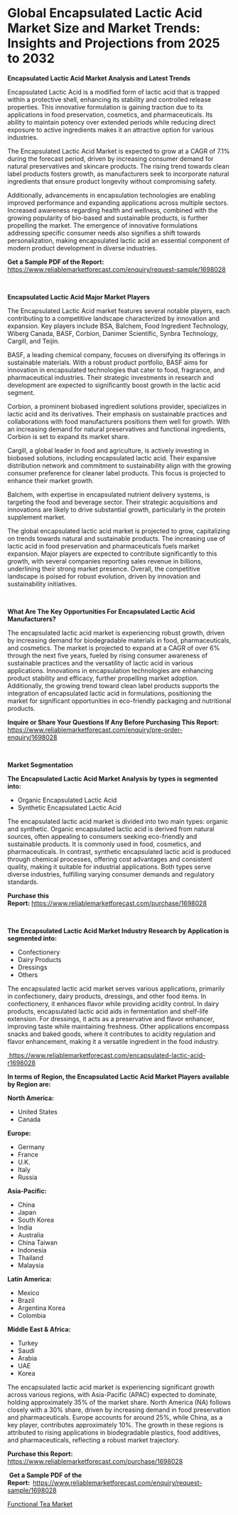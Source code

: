 <p><h1>Global Encapsulated Lactic Acid Market Size and Market Trends: Insights and Projections from 2025 to 2032</h1></p><p><strong>Encapsulated Lactic Acid Market Analysis and Latest Trends</strong></p>
<p><p>Encapsulated Lactic Acid is a modified form of lactic acid that is trapped within a protective shell, enhancing its stability and controlled release properties. This innovative formulation is gaining traction due to its applications in food preservation, cosmetics, and pharmaceuticals. Its ability to maintain potency over extended periods while reducing direct exposure to active ingredients makes it an attractive option for various industries.</p><p>The Encapsulated Lactic Acid Market is expected to grow at a CAGR of 7.1% during the forecast period, driven by increasing consumer demand for natural preservatives and skincare products. The rising trend towards clean label products fosters growth, as manufacturers seek to incorporate natural ingredients that ensure product longevity without compromising safety.</p><p>Additionally, advancements in encapsulation technologies are enabling improved performance and expanding applications across multiple sectors. Increased awareness regarding health and wellness, combined with the growing popularity of bio-based and sustainable products, is further propelling the market. The emergence of innovative formulations addressing specific consumer needs also signifies a shift towards personalization, making encapsulated lactic acid an essential component of modern product development in diverse industries.</p></p>
<p><strong>Get a Sample PDF of the Report:&nbsp;</strong> <a href="https://www.reliablemarketforecast.com/enquiry/request-sample/1698028?utm_campaign=2267&utm_medium=2&utm_source=Github&utm_content=ia&utm_term=14022025&utm_id=encapsulated-lactic-acid">https://www.reliablemarketforecast.com/enquiry/request-sample/1698028</a></p>
<p>&nbsp;</p>
<p><strong>Encapsulated Lactic Acid Major Market Players</strong></p>
<p><p>The Encapsulated Lactic Acid market features several notable players, each contributing to a competitive landscape characterized by innovation and expansion. Key players include BSA, Balchem, Food Ingredient Technology, Wiberg Canada, BASF, Corbion, Danimer Scientific, Synbra Technology, Cargill, and Teijin.</p><p>BASF, a leading chemical company, focuses on diversifying its offerings in sustainable materials. With a robust product portfolio, BASF aims for innovation in encapsulated technologies that cater to food, fragrance, and pharmaceutical industries. Their strategic investments in research and development are expected to significantly boost growth in the lactic acid segment.</p><p>Corbion, a prominent biobased ingredient solutions provider, specializes in lactic acid and its derivatives. Their emphasis on sustainable practices and collaborations with food manufacturers positions them well for growth. With an increasing demand for natural preservatives and functional ingredients, Corbion is set to expand its market share.</p><p>Cargill, a global leader in food and agriculture, is actively investing in biobased solutions, including encapsulated lactic acid. Their expansive distribution network and commitment to sustainability align with the growing consumer preference for cleaner label products. This focus is projected to enhance their market growth.</p><p>Balchem, with expertise in encapsulated nutrient delivery systems, is targeting the food and beverage sector. Their strategic acquisitions and innovations are likely to drive substantial growth, particularly in the protein supplement market.</p><p>The global encapsulated lactic acid market is projected to grow, capitalizing on trends towards natural and sustainable products. The increasing use of lactic acid in food preservation and pharmaceuticals fuels market expansion. Major players are expected to contribute significantly to this growth, with several companies reporting sales revenue in billions, underlining their strong market presence. Overall, the competitive landscape is poised for robust evolution, driven by innovation and sustainability initiatives.</p></p>
<p>&nbsp;</p>
<p><strong>What Are The Key Opportunities For Encapsulated Lactic Acid Manufacturers?</strong></p>
<p><p>The encapsulated lactic acid market is experiencing robust growth, driven by increasing demand for biodegradable materials in food, pharmaceuticals, and cosmetics. The market is projected to expand at a CAGR of over 6% through the next five years, fueled by rising consumer awareness of sustainable practices and the versatility of lactic acid in various applications. Innovations in encapsulation technologies are enhancing product stability and efficacy, further propelling market adoption. Additionally, the growing trend toward clean label products supports the integration of encapsulated lactic acid in formulations, positioning the market for significant opportunities in eco-friendly packaging and nutritional products.</p></p>
<p><strong>Inquire or Share Your Questions If Any Before Purchasing This Report:</strong> <a href="https://www.reliablemarketforecast.com/enquiry/pre-order-enquiry/1698028?utm_campaign=2267&utm_medium=2&utm_source=Github&utm_content=ia&utm_term=14022025&utm_id=encapsulated-lactic-acid">https://www.reliablemarketforecast.com/enquiry/pre-order-enquiry/1698028</a></p>
<p>&nbsp;</p>
<p><strong>Market Segmentation</strong></p>
<p><strong>The Encapsulated Lactic Acid Market Analysis by types is segmented into:</strong></p>
<p><ul><li>Organic Encapsulated Lactic Acid</li><li>Synthetic Encapsulated Lactic Acid</li></ul></p>
<p><p>The encapsulated lactic acid market is divided into two main types: organic and synthetic. Organic encapsulated lactic acid is derived from natural sources, often appealing to consumers seeking eco-friendly and sustainable products. It is commonly used in food, cosmetics, and pharmaceuticals. In contrast, synthetic encapsulated lactic acid is produced through chemical processes, offering cost advantages and consistent quality, making it suitable for industrial applications. Both types serve diverse industries, fulfilling varying consumer demands and regulatory standards.</p></p>
<p><strong>Purchase this Report:&nbsp;</strong><a href="https://www.reliablemarketforecast.com/purchase/1698028?utm_campaign=2267&utm_medium=2&utm_source=Github&utm_content=ia&utm_term=14022025&utm_id=encapsulated-lactic-acid">https://www.reliablemarketforecast.com/purchase/1698028</a></p>
<p>&nbsp;</p>
<p><strong>The Encapsulated Lactic Acid Market Industry Research by Application is segmented into:</strong></p>
<p><ul><li>Confectionery</li><li>Dairy Products</li><li>Dressings</li><li>Others</li></ul></p>
<p><p>The encapsulated lactic acid market serves various applications, primarily in confectionery, dairy products, dressings, and other food items. In confectionery, it enhances flavor while providing acidity control. In dairy products, encapsulated lactic acid aids in fermentation and shelf-life extension. For dressings, it acts as a preservative and flavor enhancer, improving taste while maintaining freshness. Other applications encompass snacks and baked goods, where it contributes to acidity regulation and flavor enhancement, making it a versatile ingredient in the food industry.</p></p>
<p><a href="https://www.reliablemarketforecast.com/encapsulated-lactic-acid-r1698028?utm_campaign=2267&utm_medium=2&utm_source=Github&utm_content=ia&utm_term=14022025&utm_id=encapsulated-lactic-acid">&nbsp;https://www.reliablemarketforecast.com/encapsulated-lactic-acid-r1698028</a></p>
<p><strong>In terms of Region, the Encapsulated Lactic Acid Market Players available by Region are:</strong></p>
<p>
    <p> <strong> North America: </strong>
        <ul>
            <li>United States</li>
            <li>Canada</li>
        </ul>
        </p> 
    <p> <strong> Europe: </strong>
        <ul>
            <li>Germany</li>
            <li>France</li>
            <li>U.K.</li>
            <li>Italy</li>
            <li>Russia</li>
        </ul>
        </p> 
    <p> <strong> Asia-Pacific: </strong>
        <ul>
            <li>China</li>
            <li>Japan</li>
            <li>South Korea</li>
            <li>India</li>
            <li>Australia</li>
            <li>China Taiwan</li>
            <li>Indonesia</li>
            <li>Thailand</li>
            <li>Malaysia</li>
        </ul>
        </p> 
    <p> <strong> Latin America: </strong>
        <ul>
            <li>Mexico</li>
            <li>Brazil</li>
            <li>Argentina Korea</li>
            <li>Colombia</li>
        </ul>
        </p> 
    <p> <strong> Middle East & Africa: </strong>
        <ul>
            <li>Turkey</li>
            <li>Saudi</li>
            <li>Arabia</li>
            <li>UAE</li>
            <li>Korea</li>
        </ul>
    </p>
    </p>
<p><p>The encapsulated lactic acid market is experiencing significant growth across various regions, with Asia-Pacific (APAC) expected to dominate, holding approximately 35% of the market share. North America (NA) follows closely with a 30% share, driven by increasing demand in food preservation and pharmaceuticals. Europe accounts for around 25%, while China, as a key player, contributes approximately 10%. The growth in these regions is attributed to rising applications in biodegradable plastics, food additives, and pharmaceuticals, reflecting a robust market trajectory.</p></p>
<p><strong>Purchase this Report: </strong><a href="https://www.reliablemarketforecast.com/purchase/1698028?utm_campaign=2267&utm_medium=2&utm_source=Github&utm_content=ia&utm_term=14022025&utm_id=encapsulated-lactic-acid">https://www.reliablemarketforecast.com/purchase/1698028</a></p>
<p>&nbsp;<strong>Get a Sample PDF of the Report:&nbsp;&nbsp;</strong><a href="https://www.reliablemarketforecast.com/enquiry/request-sample/1698028?utm_campaign=2267&utm_medium=2&utm_source=Github&utm_content=ia&utm_term=14022025&utm_id=encapsulated-lactic-acid">https://www.reliablemarketforecast.com/enquiry/request-sample/1698028</a></p>
<p><strong></strong></p>
<p><p><a href="https://github.com/klindsey95/Market-Research-Report-List-1/blob/main/functional-tea-market.md?utm_campaign=2267&utm_medium=2&utm_source=Github&utm_content=ia&utm_term=14022025&utm_id=encapsulated-lactic-acid">Functional Tea Market</a></p></p>